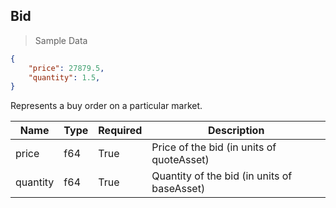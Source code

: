 ## Bid

> Sample Data

```json
{
    "price": 27879.5,
    "quantity": 1.5,
}
```

Represents a buy order on a particular market.

| Name     | Type | Required | Description                                   |
|----------|------|----------|-----------------------------------------------|
| price    | f64  | True     | Price of the bid (in units of quoteAsset)     |
| quantity | f64  | True     | Quantity of the bid (in units of baseAsset)   |